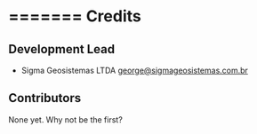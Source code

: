 =======
Credits
=======

Development Lead
----------------

* Sigma Geosistemas LTDA <george@sigmageosistemas.com.br>

Contributors
------------

None yet. Why not be the first?

